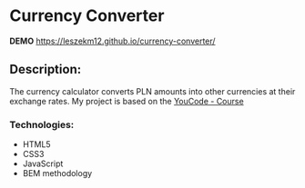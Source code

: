 # Currency Converter

**DEMO** https://leszekm12.github.io/currency-converter/

## **Description:**

The currency calculator converts PLN amounts into other currencies at their exchange rates. My project is based on the [YouCode - Course](https://youcode.pl/frontend-developer/)

### Technologies:
+ HTML5
+ CSS3
+ JavaScript
+ BEM methodology
